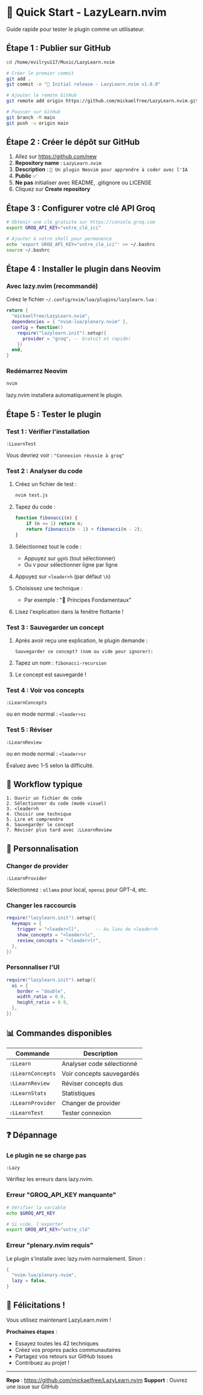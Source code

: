 # 🚀 Quick Start - LazyLearn.nvim

Guide rapide pour tester le plugin comme un utilisateur.

## Étape 1 : Publier sur GitHub

```bash
cd /home/evilryu117/Music/LazyLearn.nvim

# Créer le premier commit
git add .
git commit -m "🎉 Initial release - LazyLearn.nvim v1.0.0"

# Ajouter le remote GitHub
git remote add origin https://github.com/mickaelfree/LazyLearn.nvim.git

# Pousser sur GitHub
git branch -M main
git push -u origin main
```

## Étape 2 : Créer le dépôt sur GitHub

1. Allez sur https://github.com/new
2. **Repository name** : `LazyLearn.nvim`
3. **Description** : `🧠 Un plugin Neovim pour apprendre à coder avec l'IA`
4. **Public** ✅
5. **Ne pas** initialiser avec README, .gitignore ou LICENSE
6. Cliquez sur **Create repository**

## Étape 3 : Configurer votre clé API Groq

```bash
# Obtenir une clé gratuite sur https://console.groq.com
export GROQ_API_KEY="votre_clé_ici"

# Ajouter à votre shell pour permanence
echo 'export GROQ_API_KEY="votre_clé_ici"' >> ~/.bashrc
source ~/.bashrc
```

## Étape 4 : Installer le plugin dans Neovim

### Avec lazy.nvim (recommandé)

Créez le fichier `~/.config/nvim/lua/plugins/lazylearn.lua` :

```lua
return {
  "mickaelfree/LazyLearn.nvim",
  dependencies = { "nvim-lua/plenary.nvim" },
  config = function()
    require("lazylearn.init").setup({
      provider = "groq", -- Gratuit et rapide!
    })
  end,
}
```

### Redémarrez Neovim

```bash
nvim
```

lazy.nvim installera automatiquement le plugin.

## Étape 5 : Tester le plugin

### Test 1 : Vérifier l'installation

```vim
:LLearnTest
```

Vous devriez voir : `"Connexion réussie à groq"`

### Test 2 : Analyser du code

1. Créez un fichier de test :
   ```bash
   nvim test.js
   ```

2. Tapez du code :
   ```javascript
   function fibonacci(n) {
       if (n <= 1) return n;
       return fibonacci(n - 1) + fibonacci(n - 2);
   }
   ```

3. Sélectionnez tout le code :
   - Appuyez sur `ggVG` (tout sélectionner)
   - Ou `V` pour sélectionner ligne par ligne

4. Appuyez sur `<leader>h` (par défaut `\h`)

5. Choisissez une technique :
   - Par exemple : "🎯 Principes Fondamentaux"

6. Lisez l'explication dans la fenêtre flottante !

### Test 3 : Sauvegarder un concept

1. Après avoir reçu une explication, le plugin demande :
   ```
   Sauvegarder ce concept? (nom ou vide pour ignorer):
   ```

2. Tapez un nom : `fibonacci-recursion`

3. Le concept est sauvegardé !

### Test 4 : Voir vos concepts

```vim
:LLearnConcepts
```

ou en mode normal : `<leader>sc`

### Test 5 : Réviser

```vim
:LLearnReview
```

ou en mode normal : `<leader>sr`

Évaluez avec 1-5 selon la difficulté.

## 🎯 Workflow typique

```
1. Ouvrir un fichier de code
2. Sélectionner du code (mode visuel)
3. <leader>h
4. Choisir une technique
5. Lire et comprendre
6. Sauvegarder le concept
7. Réviser plus tard avec :LLearnReview
```

## 🔧 Personnalisation

### Changer de provider

```vim
:LLearnProvider
```

Sélectionnez : `ollama` pour local, `openai` pour GPT-4, etc.

### Changer les raccourcis

```lua
require("lazylearn.init").setup({
  keymaps = {
    trigger = "<leader>ll",      -- Au lieu de <leader>h
    show_concepts = "<leader>lc",
    review_concepts = "<leader>lr",
  },
})
```

### Personnaliser l'UI

```lua
require("lazylearn.init").setup({
  ui = {
    border = "double",
    width_ratio = 0.9,
    height_ratio = 0.9,
  },
})
```

## 📊 Commandes disponibles

| Commande | Description |
|----------|-------------|
| `:LLearn` | Analyser code sélectionné |
| `:LLearnConcepts` | Voir concepts sauvegardés |
| `:LLearnReview` | Réviser concepts dus |
| `:LLearnStats` | Statistiques |
| `:LLearnProvider` | Changer de provider |
| `:LLearnTest` | Tester connexion |

## ❓ Dépannage

### Le plugin ne se charge pas

```vim
:Lazy
```

Vérifiez les erreurs dans lazy.nvim.

### Erreur "GROQ_API_KEY manquante"

```bash
# Vérifier la variable
echo $GROQ_API_KEY

# Si vide, l'exporter
export GROQ_API_KEY="votre_clé"
```

### Erreur "plenary.nvim requis"

Le plugin s'installe avec lazy.nvim normalement. Sinon :

```lua
{
  "nvim-lua/plenary.nvim",
  lazy = false,
}
```

## 🎉 Félicitations !

Vous utilisez maintenant LazyLearn.nvim !

**Prochaines étapes** :
- Essayez toutes les 42 techniques
- Créez vos propres packs communautaires
- Partagez vos retours sur GitHub Issues
- Contribuez au projet !

---

**Repo** : https://github.com/mickaelfree/LazyLearn.nvim
**Support** : Ouvrez une issue sur GitHub
